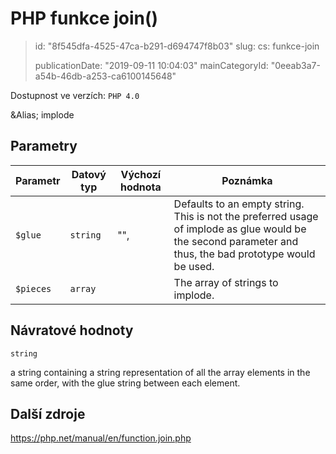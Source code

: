 PHP funkce join()
=================

> id: "8f545dfa-4525-47ca-b291-d694747f8b03"
> slug:
> 	cs: funkce-join
> 
> publicationDate: "2019-09-11 10:04:03"
> mainCategoryId: "0eeab3a7-a54b-46db-a253-ca6100145648"

Dostupnost ve verzích: `PHP 4.0`

&Alias; <function>implode</function>


Parametry
--------------

| Parametr | Datový typ | Výchozí hodnota | Poznámka |
|-----|-----|-----|-----|
| `$glue` | `string` | "", | Defaults to an empty string. This is not the preferred usage of implode as glue would be the second parameter and thus, the bad prototype would be used. |
| `$pieces` | `array` |  | The array of strings to implode. |


Návratové hodnoty
----------------

`string`

a string containing a string representation of all the array
elements in the same order, with the glue string between each element.

Další zdroje
------------

https://php.net/manual/en/function.join.php
